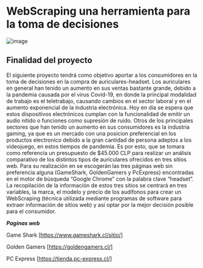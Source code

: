 # WebScraping una herramienta para la toma de decisiones 

![image](https://www.cadenadial.com/wp-content/uploads/2018/04/GettyImages-511030196.jpg)

## Finalidad del proyecto

El siguiente proyecto tendrá como objetivo aportar a los consumidores en la toma de decisiones en la compra de auriculares-headset. Los auriculares en general han tenido un aumento en sus ventas bastante grande, debido a la pandemia causada por el virus Covid-19, en donde la principal modalidad de trabajo es el teletrabajo, causando cambios en el sector laboral y en el aumento exponencial de la industria electrónica. Hoy en día se espera que estos dispositivos electrónicos cumplan con la funcionalidad de emitir un audio nítido o funciones como supresión de ruido. Otros de los principales sectores que han tenido un aumento en sus consumidores es la industria gaming, ya que es un mercado con una posicion preferencial en los productos electronico debido a la gran cantidad de persona adeptos a los videojuego, en estos tiempos de pandemia. Es por esto, que se tomara como referencia un presupuesto de $45.000 CLP para realizar un análisis comparativo de los distintos tipos de auriculares ofrecidos en tres sitios web. Para su realización en se escogerán las tres páginas web sin preferencia alguna (GameShark, GoldenGamers y PcExpress) encontradas en el motor de búsqueda “Google Chrome” con la palabra clave “headset”. La recopilación de la información de estos tres sitios se centrará en tres variables, la marca, el modelo y precio de los audífonos para crear un WebScraping (técnica utilizada mediante programas de software para extraer información de sitios web) y así optar por la mejor decisión posible para el consumidor.

**_Paginas web_** 

Game Shark [https://www.gameshark.cl/sitio/]

Golden Gamers [https://goldengamers.cl/]

PC Express [https://tienda.pc-express.cl/]














